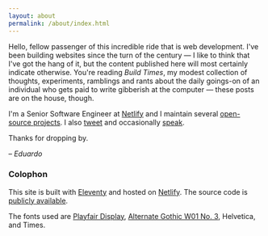 ```yaml
---
layout: about
permalink: /about/index.html
---
```


Hello, fellow passenger of this incredible ride that is web development. I've been building websites since the turn of the century — I like to think that I've got the hang of it, but the content published here will most certainly indicate otherwise. You're reading *Build Times*, my modest collection of thoughts, experiments, ramblings and rants about the daily goings-on of an individual who gets paid to write gibberish at the computer — these posts are on the house, though.

I'm a Senior Software Engineer at [Netlify](https://netlify.com) and I maintain several [open-source projects](https://github.com/eduardoboucas). I also [tweet](https://twitter.com/eduardoboucas) and occasionally [speak](https://speakerdeck.com/eduardoboucas).

Thanks for dropping by. <!--tomb-->

*– Eduardo*

### Colophon

This site is built with [Eleventy](https://11ty.dev) and hosted on [Netlify](https://netlify.com). The source code is [publicly available](https://github.com/eduardoboucas/buildtimes).

The fonts used are [Playfair Display](https://fonts.google.com/specimen/Playfair+Display), [Alternate Gothic W01 No. 3](https://www.onlinewebfonts.com/package/AlternateGothicW01-No3), Helvetica, and Times.
